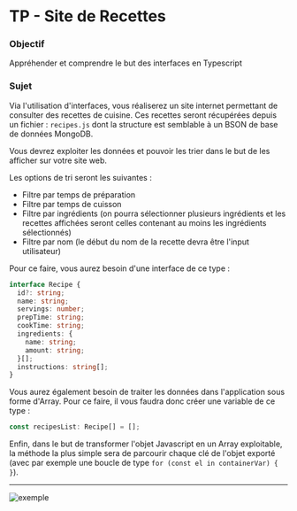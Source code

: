 # TP - Site de Recettes 
### Objectif
Appréhender et comprendre le but des interfaces en Typescript 

### Sujet
Via l'utilisation d'interfaces, vous réaliserez un site internet permettant de consulter des recettes de cuisine. Ces recettes seront récupérées depuis un fichier : `recipes.js` dont la structure est semblable à un BSON de base de données MongoDB. 

Vous devrez exploiter les données et pouvoir les trier dans le but de les afficher sur votre site web.

Les options de tri seront les suivantes :
- Filtre par temps de préparation
- Filtre par temps de cuisson
- Filtre par ingrédients (on pourra sélectionner plusieurs ingrédients et les recettes affichées seront celles contenant au moins les ingrédients sélectionnés)
- Filtre par nom (le début du nom de la recette devra être l'input utilisateur)

Pour ce faire, vous aurez besoin d'une interface de ce type : 

```ts
interface Recipe {
  id?: string;
  name: string;
  servings: number;
  prepTime: string;
  cookTime: string;
  ingredients: {
    name: string;
    amount: string;
  }[];
  instructions: string[];
}
```

Vous aurez également besoin de traiter les données dans l'application sous forme d'Array. Pour ce faire, il vous faudra donc créer une variable de ce type : 

```ts
const recipesList: Recipe[] = [];
```

Enfin, dans le but de transformer l'objet Javascript en un Array exploitable, la méthode la plus simple sera de parcourir chaque clé de l'objet exporté (avec par exemple une boucle de type `for (const el in containerVar) { }`).

---

![exemple](./exemple.png)
